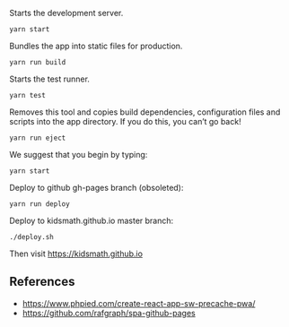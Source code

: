 Starts the development server.

    yarn start

Bundles the app into static files for production.

    yarn run build

Starts the test runner.

    yarn test

Removes this tool and copies build dependencies, configuration files
and scripts into the app directory. If you do this, you can’t go back!

    yarn run eject

We suggest that you begin by typing:

    yarn start

Deploy to github gh-pages branch (obsoleted):

    yarn run deploy


Deploy to kidsmath.github.io master branch:

    ./deploy.sh

Then visit https://kidsmath.github.io


## References

* https://www.phpied.com/create-react-app-sw-precache-pwa/
* https://github.com/rafgraph/spa-github-pages

